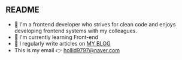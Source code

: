 
## README

- 🚀 I'm a frontend developer who strives for clean code and enjoys developing frontend systems with my colleagues.
- 🌱 I'm currently learning Front-end 
- 📝 I regularly write articles on [MY BLOG](https://velog.io/@houndhollis/posts)
- This is my email 👉  hollid9797@naver.com
